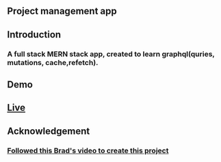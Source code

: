## Project management app

## Introduction

### A full stack MERN stack app, created to learn graphql(quries, mutations, cache,refetch).

## Demo

## [Live](https://project-management-graphql-production.up.railway.app/)

## Acknowledgement

### [Followed this Brad's video to create this project](https://youtu.be/BcLNfwF04Kw)
